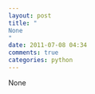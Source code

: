 ```yaml
---
layout: post
title: "
None
"
date: 2011-07-08 04:34
comments: true
categories: python
---
```


None

